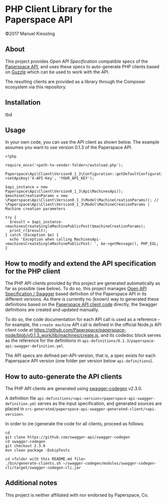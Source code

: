 # PHP Client Library for the Paperspace API

©2017 Manuel Kiessling


## About

This project provides *Open API Specification* compatible specs of the
[Paperspace API](https://paperspace.github.io/paperspace-node/index.html), and uses these specs to auto-generate PHP
clients based on [Guzzle](https://github.com/guzzle/guzzle) which can be used to work with the API.

The resulting clients are provided as a library through the Composer ecosystem via this repository. 


## Installation

tbd


## Usage

In your own code, you can use the API client as shown below. The example assumes you want to use version 0.1.3 of the
Paperspace API.

```
<?php

require_once('<path-to-vendor-folder>/autoload.php');

Paperspace\Api\Client\Version0_1_3\Configuration::getDefaultConfiguration()->setApiKey('X-API-Key', 'YOUR_API_KEY');

$api_instance = new Paperspace\Api\Client\Version0_1_3\Api\MachinesApi();
$machineCreationParams = new \Paperspace\Api\Client\Version0_1_3\Model\MachineCreationParams(); // \Paperspace\Api\Client\Version0_1_3\Model\MachineCreationParams | Machine creation parameters

try {
  $result = $api_instance->machinesCreateSingleMachinePublicPost($machineCreationParams);
  print_r($result);
} catch (Exception $e) {
  echo 'Exception when calling MachinesApi->machinesCreateSingleMachinePublicPost: ', $e->getMessage(), PHP_EOL;
}
```


## How to modify and extend the API specification for the PHP client

The PHP API clients provided by this project are generated automatically as far as possible (see below). To do so, this
project manages [Open API Specification / Swagger](https://swagger.io/specification/) based definition of the
Paperspace API in its different versions. As there is currently no (known) way to generated these definitions based on
the [Paperspace API client code](https://github.com/Paperspace/paperspace-node) directly, the Swagger definitions are
created and updated manually.

To do so, the code documentation for each API call is used as a reference - for example, the `create machine` API call
is defined in the official Node.js API client code at
https://github.com/Paperspace/paperspace-node/blob/v0.1.3_work/lib/machines/create.js, and its codedoc block serves as
the reference for the definitions in `api-definitions/0.1.3/paperspace-api-swagger-definition.yml`.

The API specs are defined per-API-version, that is, a spec exists for each Paperspace API version (one folder per
version below `api-definitions`).


## How to auto-generate the API clients

The PHP API clients are generated using [swagger-codegen](https://github.com/swagger-api/swagger-codegen) v2.3.0.

A definition file `api-definitions/<api-version>/paperspace-api-swagger-definition.yml` serves as the input
specification, and generated sources are placed in
`src-generated/paperspace-api-swagger-generated-client/<api-version>`.

In order to (re-)generate the code for all clients, proceed as follows:

    cd
    git clone https://github.com/swagger-api/swagger-codegen
    cd swagger-codegen
    git checkout 2.3.0
    mvn clean package -DskipTests

    cd <folder with this README.md file>
    ./bin/generate-clients.sh ~/swagger-codegen/modules/swagger-codegen-cli/target/swagger-codegen-cli.jar


## Additional notes

This project is neither affiliated with nor endorsed by Paperspace, Co.
